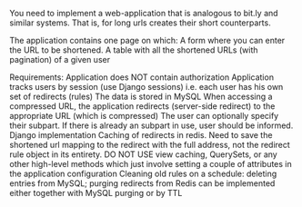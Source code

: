 You need to implement a web-application that is analogous to bit.ly and similar systems.
That is, for long urls creates their short counterparts.

The application contains one page on which:
A form where you can enter the URL to be shortened.
A table with all the shortened URLs (with pagination) of a given user

Requirements:
Application does NOT contain authorization
Application tracks users by session (use Django sessions) i.e. each user has his own set of redirects (rules)
The data is stored in MySQL
When accessing a compressed URL, the application redirects (server-side redirect) to the appropriate URL (which is compressed)
The user can optionally specify their subpart. If there is already an subpart in use, user should be informed.
Django implementation
Caching of redirects in redis. Need to save the shortened url mapping to the redirect with the full address, not the redirect rule object in its entirety. DO NOT USE view caching, QuerySets, or any other high-level methods which just involve setting a couple of attributes in the application configuration
Cleaning old rules on a schedule:
deleting entries from MySQL; 
purging redirects from Redis can be implemented either together with MySQL purging or by TTL
